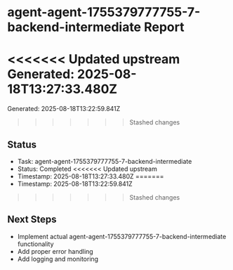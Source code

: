 # agent-agent-1755379777755-7-backend-intermediate Report

<<<<<<< Updated upstream
Generated: 2025-08-18T13:27:33.480Z
=======
Generated: 2025-08-18T13:22:59.841Z
>>>>>>> Stashed changes

## Status
- Task: agent-agent-1755379777755-7-backend-intermediate
- Status: Completed
<<<<<<< Updated upstream
- Timestamp: 2025-08-18T13:27:33.480Z
=======
- Timestamp: 2025-08-18T13:22:59.841Z
>>>>>>> Stashed changes

## Next Steps
- Implement actual agent-agent-1755379777755-7-backend-intermediate functionality
- Add proper error handling
- Add logging and monitoring
